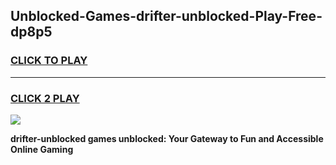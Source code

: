 
## Unblocked-Games-drifter-unblocked-Play-Free-dp8p5
<h3>
<a href="https://premium76.site?title=drifter-unblocked&ref=21A">CLICK TO PLAY</a></h3>
<hr>

<h3>
<a href="https://premium76.site?title=drifter-unblocked&ref=21A">CLICK 2 PLAY</a>
  
</h3>

<a href="https://premium76.site?title=drifter-unblocked&ref=21A"><img src="https://clearcache.store/games.png"></a>


**drifter-unblocked games unblocked: Your Gateway to Fun and Accessible Online Gaming**
